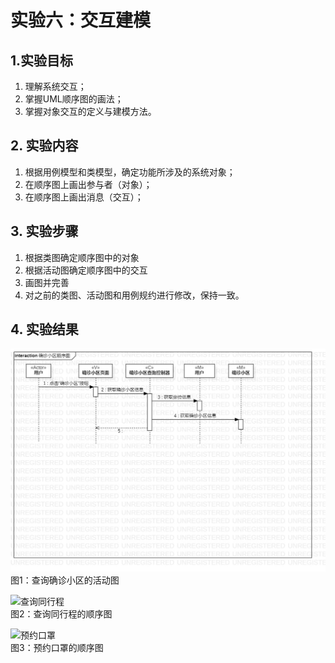 # 实验六：交互建模

## 1.实验目标
1. 理解系统交互；
2. 掌握UML顺序图的画法；
3. 掌握对象交互的定义与建模方法。

## 2. 实验内容
1. 根据用例模型和类模型，确定功能所涉及的系统对象；
2. 在顺序图上画出参与者（对象）；
3. 在顺序图上画出消息（交互）；

## 3. 实验步骤
1. 根据类图确定顺序图中的对象
2. 根据活动图确定顺序图中的交互
3. 画图并完善
4. 对之前的类图、活动图和用例规约进行修改，保持一致。

## 4. 实验结果

![查询确诊小区](./确诊小区顺序图.jpg)  
图1：查询确诊小区的活动图

![查询同行程](./查询同行程顺序图jpg)  
图2：查询同行程的顺序图

![预约口罩](./预约口罩顺序图jpg)  
图3：预约口罩的顺序图
